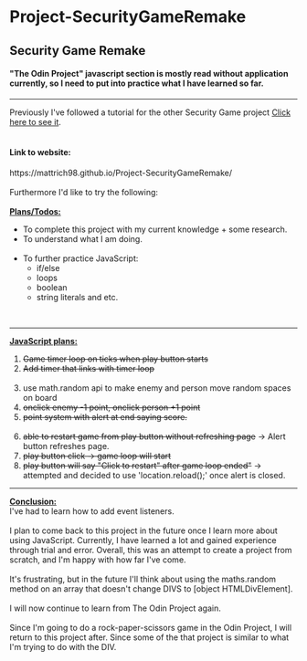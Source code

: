 # Project-SecurityGameRemake
<h2>Security Game Remake</h2>
<h4>"The Odin Project" javascript section is mostly read without application currently, so I need to put into practice what I have learned so far.</h4>
<hr>
Previously I've followed a tutorial for the other Security Game project <a href=https://github.com/mattrich98/Point-and-Click-Security-Game>Click here to see it</a>. 
<br>
<br>
<h4>Link to website:</h4>
https://mattrich98.github.io/Project-SecurityGameRemake/
<br>
<br>
Furthermore I'd like to try the following:
<br>
<br>
<strong><u>Plans/Todos:</u></strong>
<ul>
<li>To complete this project with my current knowledge + some research. 
<li>To understand what I am doing. 
<br>
<br>
<li>To further practice JavaScript:
<br>
<ul>
<li>if/else</li> 
<li>loops</li>
<li>boolean</li> 
<li>string literals and etc.</li> 
</ul>
</ul>
<br>
<hr>
<strong><u>JavaScript plans:</u></strong>
<ol>
<li><s>Game timer loop on ticks when play button starts</s></li>
<li><s>Add timer that links with timer loop</s></li>
<br>
<li>use math.random api to make enemy and person move random spaces on board</li>
<li><s>onclick enemy -1 point, onclick person +1 point</s></li>
<li><s>point system with alert at end saying score.</s></li>
<br>
<li><s>able to restart game from play button without refreshing page</s> -> Alert button refreshes page.</li>
<li><s>play button click -> game loop will start</s></li>
<li><s>play button will say "Click to restart" after game loop ended"</s> -> attempted and decided to use 'location.reload();' once alert is closed.</li>
</ol> 
<hr>
<strong><u>Conclusion:</u></strong>
<br>
I've had to learn how to add event listeners.
<br>
<br>
I plan to come back to this project in the future once I learn more about using JavaScript. Currently, I have learned a lot and gained experience through trial and error. Overall, this was an attempt to create a project from scratch, and I'm happy with how far I've come. 
<br>
<br>
It's frustrating, but in the future I'll think about using the maths.random method on an array that doesn't change DIVS to [object HTMLDivElement].
<br>
<br>
I will now continue to learn from The Odin Project again. 
<br>
<br>
Since I'm going to do a rock-paper-scissors game in the Odin Project, I will return to this project after. Since some of the that project is similar to what I'm trying to do with the DIV.
